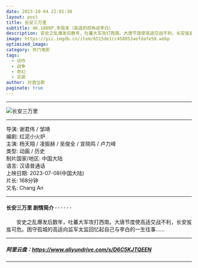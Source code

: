 ```yaml
---
date: 2023-10-04 22:01:30
layout: post
title: 长安三万里
subtitle: 4K.1080P.多版本（高适的视角说李白）
description: 安史之乱爆发后数年，吐蕃大军攻打西南。大唐节度使高适交战不利，长安岌岌可危。困守孤城的高适向监军太监回忆起自己与李白的一生往事...
image: https://pic.imgdb.cn/item/6515de1cc458853aefdafe58.webp
optimized_image: 
category: 热门电影
tags:
  - 动作
  - 战争
  - 奇幻
  - 古装
author: 对酒当歌
paginate: true
---
```


---

![长安三万里](https://pic.imgdb.cn/item/6515de2ec458853aefdb004d.webp)

---

导演: 谢君伟 / 邹靖  
编剧: 红泥小火炉  
主演: 杨天翔 / 凌振赫 / 吴俊全 / 宣晓鸣 / 卢力峰  
类型: 动画 / 历史  
制片国家/地区: 中国大陆  
语言: 汉语普通话  
上映日期: 2023-07-08(中国大陆)  
片长: 168分钟  
又名: Chang An  

---

#### 长安三万里 剧情简介 · · · · · ·

　　安史之乱爆发后数年，吐蕃大军攻打西南。大唐节度使高适交战不利，长安岌岌可危。困守孤城的高适向监军太监回忆起自己与李白的一生往事……

---

##### 阿里云盘：<https://www.aliyundrive.com/s/D6C5KJTQEEN>

---
